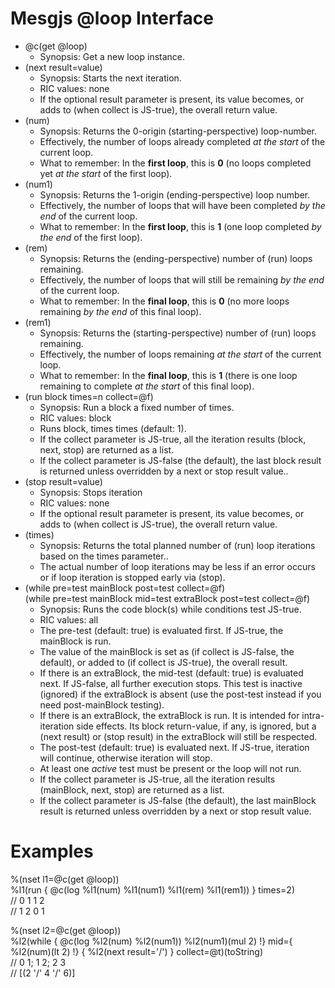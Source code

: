 # Mesgjs @loop Interface

* @c(get @loop)  
  * Synopsis: Get a new loop instance.  
* (next result=value)  
  * Synopsis: Starts the next iteration.  
  * RIC values: none  
  * If the optional result parameter is present, its value becomes, or adds to (when collect is JS-true), the overall return value.   
* (num)  
  * Synopsis: Returns the 0-origin (starting-perspective) loop-number.  
  * Effectively, the number of loops already completed *at the start* of the current loop.  
  * What to remember: In the **first loop**, this is **0** (no loops completed yet *at the start* of the first loop).  
* (num1)  
  * Synopsis: Returns the 1-origin (ending-perspective) loop number.  
  * Effectively, the number of loops that will have been completed *by the end* of the current loop.  
  * What to remember: In the **first loop**, this is **1** (one loop completed *by the end* of the first loop).  
* (rem)  
  * Synopsis: Returns the (ending-perspective) number of (run) loops remaining.  
  * Effectively, the number of loops that will still be remaining *by the end* of the current loop.  
  * What to remember: In the **final loop**, this is **0** (no more loops remaining *by the end* of this final loop).  
* (rem1)  
  * Synopsis: Returns the (starting-perspective) number of (run) loops remaining.  
  * Effectively, the number of loops remaining *at the start* of the current loop.  
  * What to remember: In the **final loop**, this is **1** (there is one loop remaining to complete *at the start* of this final loop).  
* (run block times=n collect=@f)  
  * Synopsis: Run a block a fixed number of times.  
  * RIC values: block  
  * Runs block, times times (default: 1).  
  * If the collect parameter is JS-true, all the iteration results (block, next, stop) are returned as a list.  
  * If the collect parameter is JS-false (the default), the last block result is returned unless overridden by a next or stop result value..  
* (stop result=value)  
  * Synopsis: Stops iteration  
  * RIC values: none  
  * If the optional result parameter is present, its value becomes, or adds to (when collect is JS-true), the overall return value.  
* (times)  
  * Synopsis: Returns the total planned number of (run) loop iterations based on the times parameter..  
  * The actual number of loop iterations may be less if an error occurs or if loop iteration is stopped early via (stop).  
* (while pre=test mainBlock post=test collect=@f)  
  (while pre=test mainBlock mid=test extraBlock post=test collect=@f)  
  * Synopsis: Runs the code block(s) while conditions test JS-true.  
  * RIC values: all  
  * The pre\-test (default: true) is evaluated first. If JS-true, the mainBlock is run.  
  * The value of the mainBlock is set as (if collect is JS-false, the default), or added to (if collect is JS-true), the overall result.  
  * If there is an extraBlock, the mid\-test (default: true) is evaluated next. If JS-false, all further execution stops. This test is inactive (ignored) if the extraBlock is absent (use the post\-test instead if you need post-mainBlock testing).  
  * If there is an extraBlock, the extraBlock is run. It is intended for intra-iteration side effects. Its block return-value, if any, is ignored, but a (next result) or (stop result) in the extraBlock will still be respected.  
  * The post\-test (default: true) is evaluated next. If JS-true, iteration will continue, otherwise iteration will stop.  
  * At least one *active* test must be present or the loop will not run.  
  * If the collect parameter is JS-true, all the iteration results (mainBlock, next, stop) are returned as a list.  
  * If the collect parameter is JS-false (the default), the last mainBlock result is returned unless overridden by a next or stop result value.

# Examples

%(nset l1=@c(get @loop))  
%l1(run { @c(log %l1(num) %l1(num1) %l1(rem) %l1(rem1)) } times=2)  
// 0 1 1 2  
// 1 2 0 1

%(nset l2=@c(get @loop))  
%l2(while { @c(log %l2(num) %l2(num1)) %l2(num1)(mul 2\) \!} mid={ %l2(num)(lt 2\) \!} { %l2(next result='/') } collect=@t)(toString)  
// 0 1; 1 2; 2 3  
// \[(2 '/' 4 '/' 6)\]  
